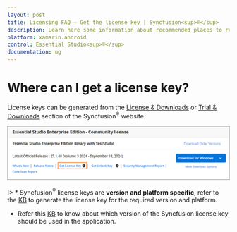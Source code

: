 ```yaml
---
layout: post
title: Licensing FAQ – Get the license key | Syncfusion<sup>®</sup>
description: Learn here some information about recommended places to register the Syncfusion<sup>®</sup> license key in your application.
platform: xamarin.android
control: Essential Studio<sup>®</sup>
documentation: ug
---
```


# Where can I get a license key?

License keys can be generated from the [License & Downloads](https://syncfusion.com/account/downloads) or [Trial & Downloads](https://www.syncfusion.com/account/manage-trials/downloads) section of the Syncfusion<sup>®</sup> website. 

![Get License Key](licensing-images/generate-license.png)

I> * Syncfusion<sup>®</sup> license keys are **version and platform specific**, refer to the [KB](https://www.syncfusion.com/kb/8976/how-to-generate-license-key-for-licensed-products) to generate the license key for the required version and platform.
* Refer this [KB](https://www.syncfusion.com/kb/8951/which-version-syncfusion-license-key-should-i-use-in-my-application) to know about which version of the Syncfusion license key should be used in the application.





